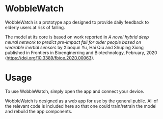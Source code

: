 # WobbleWatch
WobbleWatch is a prototype app designed to provide daily feedback to elderly users at risk of falling. 

The model at its core is based on work reported in *A novel hybrid deep neural network to predict pre-impact fall for older people based on wearable inertial sensors* by Xiaoqun Yu, Hai Qiu and Shuping Xiong published in Frontiers in Bioenginerring and Biotechnology, February, 2020 (https://doi.org/10.3389/fbioe.2020.00063).

# Usage
To use WobbleWatch, simply open the app and connect your device.

WobbleWatch is designed as a web app for use by the general public. All of the relevant code is included here so that one could train/retrain the model and rebuild the app components.
